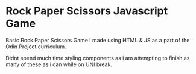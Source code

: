 # Rock Paper Scissors Javascript Game

Basic Rock Paper Scissors Game i made using HTML & JS as a part of the Odin Project curriculum.

Didnt spend much time styling components as i am attempting to finish as many of these as i can while on UNI break.

